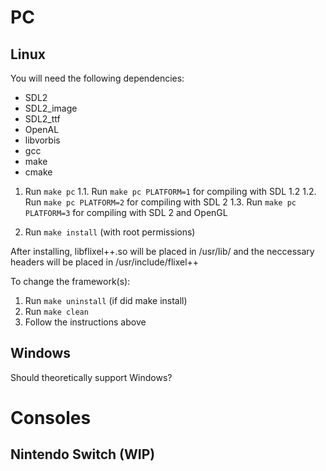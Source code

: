 # PC
## Linux
You will need the following dependencies:
- SDL2
- SDL2_image
- SDL2_ttf
- OpenAL
- libvorbis
- gcc
- make
- cmake

1. Run ``make pc`` 
    1.1. Run ``make pc PLATFORM=1`` for compiling with SDL 1.2
    1.2. Run ``make pc PLATFORM=2`` for compiling with SDL 2
    1.3. Run ``make pc PLATFORM=3`` for compiling with SDL 2 and OpenGL

2. Run ``make install`` (with root permissions)

After installing, libflixel++.so will be placed in /usr/lib/ and the neccessary headers will be placed in /usr/include/flixel++

To change the framework(s):
1. Run ``make uninstall`` (if did make install)
2. Run ``make clean``
3. Follow the instructions above

## Windows
Should theoretically support Windows?

# Consoles
## Nintendo Switch (WIP)